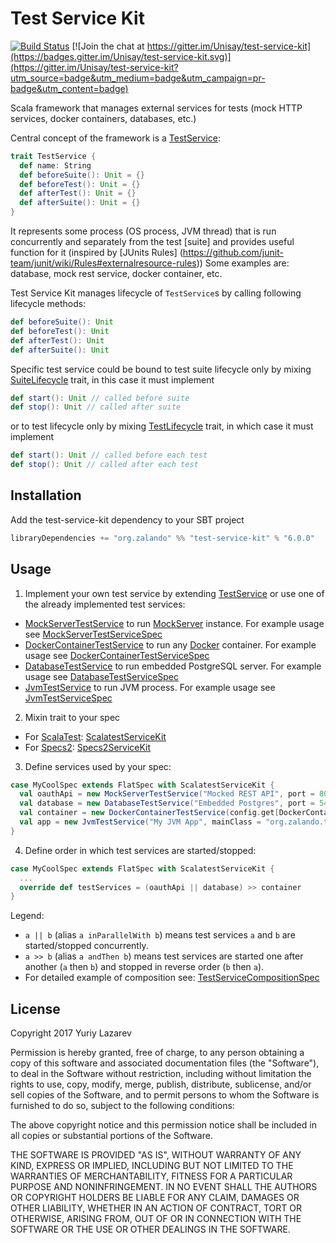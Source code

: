 Test Service Kit
================

[![Build Status](https://travis-ci.org/Unisay/test-service-kit.svg?branch=master)](https://travis-ci.org/Unisay/test-service-kit)
[![Join the chat at https://gitter.im/Unisay/test-service-kit](https://badges.gitter.im/Unisay/test-service-kit.svg)](https://gitter.im/Unisay/test-service-kit?utm_source=badge&utm_medium=badge&utm_campaign=pr-badge&utm_content=badge)

Scala framework that manages external services for tests (mock HTTP services, docker containers, databases, etc.)

Central concept of the framework is a [TestService](/src/main/scala/org/zalando/test/kit/service/TestService.scala):

```scala
trait TestService {
  def name: String
  def beforeSuite(): Unit = {}
  def beforeTest(): Unit = {}
  def afterTest(): Unit = {}
  def afterSuite(): Unit = {}
}
```

It represents some process (OS process, JVM thread) that is run concurrently and separately from the test [suite] and provides useful function for it (inspired by [JUnits Rules] (https://github.com/junit-team/junit/wiki/Rules#externalresource-rules)) Some examples are: database, mock rest service, docker container, etc. 

Test Service Kit manages lifecycle of `TestService`s by calling following lifecycle methods:
```scala
def beforeSuite(): Unit
def beforeTest(): Unit
def afterTest(): Unit
def afterSuite(): Unit
```
Specific test service could be bound to test suite lifecycle only by mixing [SuiteLifecycle](/src/main/scala/org/zalando/test/kit/service/SuiteLifecycle.scala) trait, in this case it must implement 
```scala
def start(): Unit // called before suite
def stop(): Unit // called after suite
```

or to test lifecycle only by mixing [TestLifecycle](/src/main/scala/org/zalando/test/kit/service/SuiteLifecycle.scala) trait, in which case it must implement 
```scala
def start(): Unit // called before each test
def stop(): Unit // called after each test
```

## Installation
Add the test-service-kit dependency to your SBT project
```scala
libraryDependencies += "org.zalando" %% "test-service-kit" % "6.0.0"
```

## Usage

1. Implement your own test service by extending [TestService](/src/main/scala/org/zalando/test/kit/service/TestService.scala)
or use one of the already implemented test services:

  * [MockServerTestService](/src/main/scala/org/zalando/test/kit/service/MockServerTestService.scala) to run [MockServer](http://www.mock-server.com) instance.
    For example usage see [MockServerTestServiceSpec](/src/test/scala/org/zalando/test/kit/service/MockServerTestServiceSpec.scala)
  * [DockerContainerTestService](/src/main/scala/org/zalando/test/kit/service/DockerContainerTestService.scala) to run any [Docker](https://www.docker.com/) container.
    For example usage see [DockerContainerTestServiceSpec](/src/test/scala/org/zalando/test/kit/service/DockerContainerTestServiceSpec.scala)
  * [DatabaseTestService](/src/main/scala/org/zalando/test/kit/service/DatabaseTestService.scala) to run embedded PostgreSQL server.
    For example usage see [DatabaseTestServiceSpec](/src/test/scala/org/zalando/test/kit/service/DatabaseTestServiceDockerContainerTestServiceSpec.scala)
  * [JvmTestService](/src/main/scala/org/zalando/test/kit/service/JvmTestService.scala) to run JVM process.
    For example usage see [JvmTestServiceSpec](/src/test/scala/org/zalando/test/kit/service/JvmTestServiceSpec.scala)

2. Mixin trait to your spec
  * For [ScalaTest](http://scalatest.org/): [ScalatestServiceKit](/src/main/scala/org/zalando/test/kit/ScalatestServiceKit.scala)
  * For [Specs2](https://etorreborre.github.io/specs2/): [Specs2ServiceKit](/src/main/scala/org/zalando/test/kit/Specs2ServiceKit.scala)

3. Define services used by your spec:
  ```scala
  case MyCoolSpec extends FlatSpec with ScalatestServiceKit {
    val oauthApi = new MockServerTestService("Mocked REST API", port = 8080) with SuiteLifecycle
    val database = new DatabaseTestService("Embedded Postgres", port = 5432) with SuiteLifecycle
    val container = new DockerContainerTestService(config.get[DockerContainerConfig]("docker-container")) with TestLifecycle
    val app = new JvmTestService("My JVM App", mainClass = "org.zalando.test.kit.service.TestApplication") with SuiteLifecycle
  }
  ```
  
4. Define order in which test services are started/stopped:
  ```scala
  case MyCoolSpec extends FlatSpec with ScalatestServiceKit {
    ...
    override def testServices = (oauthApi || database) >> container
  }
  ```

  Legend:
  * `a || b` (alias `a inParallelWith b`) means test services `a` and `b` are started/stopped concurrently.
  * `a >> b` (alias `a andThen b`) means test services are started one after another (`a` then `b`) and stopped in reverse order (`b` then `a`).
  * For detailed example of composition see: [TestServiceCompositionSpec](/src/test/scala/org/zalando/test/kit/TestServiceCompositionSpec.scala)

## License

Copyright 2017 Yuriy Lazarev

Permission is hereby granted, free of charge, to any person obtaining a copy of this software and associated documentation files (the "Software"), to deal in the Software without restriction, including without limitation the rights to use, copy, modify, merge, publish, distribute, sublicense, and/or sell copies of the Software, and to permit persons to whom the Software is furnished to do so, subject to the following conditions:

The above copyright notice and this permission notice shall be included in all copies or substantial portions of the Software.

THE SOFTWARE IS PROVIDED "AS IS", WITHOUT WARRANTY OF ANY KIND, EXPRESS OR IMPLIED, INCLUDING BUT NOT LIMITED TO THE WARRANTIES OF MERCHANTABILITY, FITNESS FOR A PARTICULAR PURPOSE AND NONINFRINGEMENT. IN NO EVENT SHALL THE AUTHORS OR COPYRIGHT HOLDERS BE LIABLE FOR ANY CLAIM, DAMAGES OR OTHER LIABILITY, WHETHER IN AN ACTION OF CONTRACT, TORT OR OTHERWISE, ARISING FROM, OUT OF OR IN CONNECTION WITH THE SOFTWARE OR THE USE OR OTHER DEALINGS IN THE SOFTWARE.
